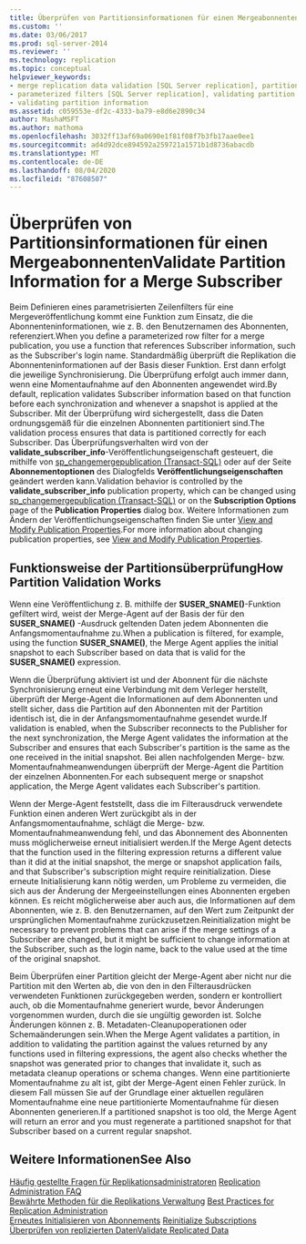 ```yaml
---
title: Überprüfen von Partitionsinformationen für einen Mergeabonnenten | Microsoft-Dokumentation
ms.custom: ''
ms.date: 03/06/2017
ms.prod: sql-server-2014
ms.reviewer: ''
ms.technology: replication
ms.topic: conceptual
helpviewer_keywords:
- merge replication data validation [SQL Server replication], partitions
- parameterized filters [SQL Server replication], validating partition information
- validating partition information
ms.assetid: c059553e-df2c-4333-ba79-e8d6e2890c34
author: MashaMSFT
ms.author: mathoma
ms.openlocfilehash: 3032ff13af69a0690e1f81f08f7b3fb17aae0ee1
ms.sourcegitcommit: ad4d92dce894592a259721a1571b1d8736abacdb
ms.translationtype: MT
ms.contentlocale: de-DE
ms.lasthandoff: 08/04/2020
ms.locfileid: "87608507"
---
```

# <a name="validate-partition-information-for-a-merge-subscriber"></a><span data-ttu-id="0780e-102">Überprüfen von Partitionsinformationen für einen Mergeabonnenten</span><span class="sxs-lookup"><span data-stu-id="0780e-102">Validate Partition Information for a Merge Subscriber</span></span>
  <span data-ttu-id="0780e-103">Beim Definieren eines parametrisierten Zeilenfilters für eine Mergeveröffentlichung kommt eine Funktion zum Einsatz, die die Abonnenteninformationen, wie z. B. den Benutzernamen des Abonnenten, referenziert.</span><span class="sxs-lookup"><span data-stu-id="0780e-103">When you define a parameterized row filter for a merge publication, you use a function that references Subscriber information, such as the Subscriber's login name.</span></span> <span data-ttu-id="0780e-104">Standardmäßig überprüft die Replikation die Abonnenteninformationen auf der Basis dieser Funktion. Erst dann erfolgt die jeweilige Synchronisierung. Die Überprüfung erfolgt auch immer dann, wenn eine Momentaufnahme auf den Abonnenten angewendet wird.</span><span class="sxs-lookup"><span data-stu-id="0780e-104">By default, replication validates Subscriber information based on that function before each synchronization and whenever a snapshot is applied at the Subscriber.</span></span> <span data-ttu-id="0780e-105">Mit der Überprüfung wird sichergestellt, dass die Daten ordnungsgemäß für die einzelnen Abonnenten partitioniert sind.</span><span class="sxs-lookup"><span data-stu-id="0780e-105">The validation process ensures that data is partitioned correctly for each Subscriber.</span></span> <span data-ttu-id="0780e-106">Das Überprüfungsverhalten wird von der **validate_subscriber_info**-Veröffentlichungseigenschaft gesteuert, die mithilfe von [sp_changemergepublication &#40;Transact-SQL&#41;](/sql/relational-databases/system-stored-procedures/sp-changemergepublication-transact-sql) oder auf der Seite **Abonnementoptionen** des Dialogfelds **Veröffentlichungseigenschaften** geändert werden kann.</span><span class="sxs-lookup"><span data-stu-id="0780e-106">Validation behavior is controlled by the **validate_subscriber_info** publication property, which can be changed using [sp_changemergepublication &#40;Transact-SQL&#41;](/sql/relational-databases/system-stored-procedures/sp-changemergepublication-transact-sql) or on the **Subscription Options** page of the **Publication Properties** dialog box.</span></span> <span data-ttu-id="0780e-107">Weitere Informationen zum Ändern der Veröffentlichungseigenschaften finden Sie unter [View and Modify Publication Properties](publish/view-and-modify-publication-properties.md).</span><span class="sxs-lookup"><span data-stu-id="0780e-107">For more information about changing publication properties, see [View and Modify Publication Properties](publish/view-and-modify-publication-properties.md).</span></span>  
  
## <a name="how-partition-validation-works"></a><span data-ttu-id="0780e-108">Funktionsweise der Partitionsüberprüfung</span><span class="sxs-lookup"><span data-stu-id="0780e-108">How Partition Validation Works</span></span>  
 <span data-ttu-id="0780e-109">Wenn eine Veröffentlichung z. B. mithilfe der **SUSER_SNAME()**-Funktion gefiltert wird, weist der Merge-Agent auf der Basis der für den **SUSER_SNAME()** -Ausdruck geltenden Daten jedem Abonnenten die Anfangsmomentaufnahme zu.</span><span class="sxs-lookup"><span data-stu-id="0780e-109">When a publication is filtered, for example, using the function **SUSER_SNAME()**, the Merge Agent applies the initial snapshot to each Subscriber based on data that is valid for the **SUSER_SNAME()** expression.</span></span>  
  
 <span data-ttu-id="0780e-110">Wenn die Überprüfung aktiviert ist und der Abonnent für die nächste Synchronisierung erneut eine Verbindung mit dem Verleger herstellt, überprüft der Merge-Agent die Informationen auf dem Abonnenten und stellt sicher, dass die Partition auf den Abonnenten mit der Partition identisch ist, die in der Anfangsmomentaufnahme gesendet wurde.</span><span class="sxs-lookup"><span data-stu-id="0780e-110">If validation is enabled, when the Subscriber reconnects to the Publisher for the next synchronization, the Merge Agent validates the information at the Subscriber and ensures that each Subscriber's partition is the same as the one received in the initial snapshot.</span></span> <span data-ttu-id="0780e-111">Bei allen nachfolgenden Merge- bzw. Momentaufnahmeanwendungen überprüft der Merge-Agent die Partition der einzelnen Abonnenten.</span><span class="sxs-lookup"><span data-stu-id="0780e-111">For each subsequent merge or snapshot application, the Merge Agent validates each Subscriber's partition.</span></span>  
  
 <span data-ttu-id="0780e-112">Wenn der Merge-Agent feststellt, dass die im Filterausdruck verwendete Funktion einen anderen Wert zurückgibt als in der Anfangsmomentaufnahme, schlägt die Merge- bzw. Momentaufnahmeanwendung fehl, und das Abonnement des Abonnenten muss möglicherweise erneut initialisiert werden.</span><span class="sxs-lookup"><span data-stu-id="0780e-112">If the Merge Agent detects that the function used in the filtering expression returns a different value than it did at the initial snapshot, the merge or snapshot application fails, and that Subscriber's subscription might require reinitialization.</span></span> <span data-ttu-id="0780e-113">Diese erneute Initialisierung kann nötig werden, um Probleme zu vermeiden, die sich aus der Änderung der Mergeeinstellungen eines Abonnenten ergeben können. Es reicht möglicherweise aber auch aus, die Informationen auf dem Abonnenten, wie z. B. den Benutzernamen, auf den Wert zum Zeitpunkt der ursprünglichen Momentaufnahme zurückzusetzen.</span><span class="sxs-lookup"><span data-stu-id="0780e-113">Reinitialization might be necessary to prevent problems that can arise if the merge settings of a Subscriber are changed, but it might be sufficient to change information at the Subscriber, such as the login name, back to the value used at the time of the original snapshot.</span></span>  
  
 <span data-ttu-id="0780e-114">Beim Überprüfen einer Partition gleicht der Merge-Agent aber nicht nur die Partition mit den Werten ab, die von den in den Filterausdrücken verwendeten Funktionen zurückgegeben werden, sondern er kontrolliert auch, ob die Momentaufnahme generiert wurde, bevor Änderungen vorgenommen wurden, durch die sie ungültig geworden ist. Solche Änderungen können z. B. Metadaten-Cleanupoperationen oder Schemaänderungen sein.</span><span class="sxs-lookup"><span data-stu-id="0780e-114">When the Merge Agent validates a partition, in addition to validating the partition against the values returned by any functions used in filtering expressions, the agent also checks whether the snapshot was generated prior to changes that invalidate it, such as metadata cleanup operations or schema changes.</span></span> <span data-ttu-id="0780e-115">Wenn eine partitionierte Momentaufnahme zu alt ist, gibt der Merge-Agent einen Fehler zurück. In diesem Fall müssen Sie auf der Grundlage einer aktuellen regulären Momentaufnahme eine neue partitionierte Momentaufnahme für diesen Abonnenten generieren.</span><span class="sxs-lookup"><span data-stu-id="0780e-115">If a partitioned snapshot is too old, the Merge Agent will return an error and you must regenerate a partitioned snapshot for that Subscriber based on a current regular snapshot.</span></span>  
  
## <a name="see-also"></a><span data-ttu-id="0780e-116">Weitere Informationen</span><span class="sxs-lookup"><span data-stu-id="0780e-116">See Also</span></span>  
 <span data-ttu-id="0780e-117">[Häufig gestellte Fragen für Replikationsadministratoren](administration/frequently-asked-questions-for-replication-administrators.md) </span><span class="sxs-lookup"><span data-stu-id="0780e-117">[Replication Administration FAQ](administration/frequently-asked-questions-for-replication-administrators.md) </span></span>  
 <span data-ttu-id="0780e-118">[Bewährte Methoden für die Replikations Verwaltung](administration/best-practices-for-replication-administration.md) </span><span class="sxs-lookup"><span data-stu-id="0780e-118">[Best Practices for Replication Administration](administration/best-practices-for-replication-administration.md) </span></span>  
 <span data-ttu-id="0780e-119">[Erneutes Initialisieren von Abonnements](reinitialize-subscriptions.md) </span><span class="sxs-lookup"><span data-stu-id="0780e-119">[Reinitialize Subscriptions](reinitialize-subscriptions.md) </span></span>  
 [<span data-ttu-id="0780e-120">Überprüfen von replizierten Daten</span><span class="sxs-lookup"><span data-stu-id="0780e-120">Validate Replicated Data</span></span>](validate-data-at-the-subscriber.md)  
  
  
